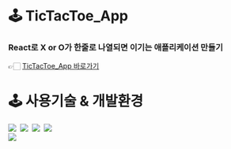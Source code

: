 # 🕹️ TicTacToe_App

### React로 X or O가 한줄로 나열되면 이기는 애플리케이션 만들기

👉🏻 [TicTacToe_App 바로가기](https://ji-yoon98.github.io/TicTacToe_App)

# 🕹️ 사용기술 & 개발환경

<img src="https://img.shields.io/badge/html-E34F26?style=for-the-badge&logo=html5&logoColor=white">&nbsp;
<img src="https://img.shields.io/badge/css-1572B6?style=for-the-badge&logo=css3&logoColor=white">&nbsp;
<img src="https://img.shields.io/badge/javascript-F7DF1E?style=for-the-badge&logo=javascript&logoColor=black">&nbsp;
<img src="https://img.shields.io/badge/React-61DAFB?style=for-the-badge&logo=React&logoColor=black"/><br>
<img src="https://img.shields.io/badge/Visual Studio Code-0769AD?style=for-the-badge&logo=Visual Studio Code IDEA&logoColor=white">
